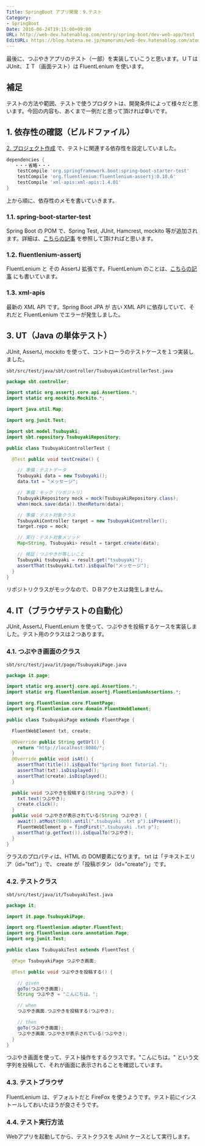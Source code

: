 ```yaml
---
Title: SpringBoot アプリ開発：9.テスト
Category:
- SpringBoot
Date: 2016-06-24T19:15:00+09:00
URL: http://web-dev.hatenablog.com/entry/spring-boot/dev-web-app/test
EditURL: https://blog.hatena.ne.jp/mamorums/web-dev.hatenablog.com/atom/entry/10328749687179186802
---
```


最後に、つぶやきアプリのテスト（一部）を実装していこうと思います。ＵＴは JUnit、ＩＴ（画面テスト）は FluentLenium を使います。


## 補足
テストの方法や範囲、テストで使うプロダクトは、開発条件によって様々だと思います。今回の内容も、あくまで一例だと思って頂ければ幸いです。


## 1. 依存性の確認（ビルドファイル）
[2. プロジェクト作成](/entry/spring-boot/dev-web-app/project) で、テストに関連する依存性を設定していました。


```gradle
dependencies {
   ・・・省略・・・
    testCompile 'org.springframework.boot:spring-boot-starter-test'
    testCompile 'org.fluentlenium:fluentlenium-assertj:0.10.6'
    testCompile 'xml-apis:xml-apis:1.4.01'
}
```

上から順に、依存性のメモを書いていきます。

### 1.1. spring-boot-starter-test
Spring Boot の POM で、Spring Test, JUnit, Hamcrest, mockito 等が追加されます。詳細は、[こちらの記事](/entry/spring-boot/intro/mockito) を参照して頂ければと思います。

### 1.2. fluentlenium-assertj
FluentLenium と その AssertJ 拡張です。FluentLenium のことは、[こちらの記事](/entry/java/test/fluentlenium/quick-start) にも書いています。

### 1.3. xml-apis
最新の XML API です。Spring Boot JPA が 古い XML API に依存していて、それだと FluentLenium でエラーが発生しました。


## 3. UT（Java の単体テスト）
JUnit, AssertJ, mockito を使って、コントローラのテストケースを１つ実装しました。

`sbt/src/test/java/sbt/controller/TsubuyakiControllerTest.java`

```java
package sbt.controller;

import static org.assertj.core.api.Assertions.*;
import static org.mockito.Mockito.*;

import java.util.Map;

import org.junit.Test;

import sbt.model.Tsubuyaki;
import sbt.repository.TsubuyakiRepository;

public class TsubuyakiControllerTest {

  @Test public void testCreate() {

    // 準備：テストデータ
    Tsubuyaki data = new Tsubuyaki();
    data.txt = "メッセージ";

    // 準備：モック（リポジトリ）
    TsubuyakiRepository mock = mock(TsubuyakiRepository.class);
    when(mock.save(data)).thenReturn(data);

    // 準備：テスト対象クラス
    TsubuyakiController target = new TsubuyakiController();
    target.repo = mock;

    // 実行：テスト対象メソッド
    Map<String, Tsubuyaki> result = target.create(data);

    // 検証：つぶやきが等しいこと
    Tsubuyaki tsubuyaki = result.get("tsubuyaki");
    assertThat(tsubuyaki.txt).isEqualTo("メッセージ");
  }
}
```

リポジトリクラスがモックなので、ＤＢアクセスは発生しません。


## 4. IT（ブラウザテストの自動化）
JUnit, AssertJ, FluentLenium を使って、つぶやきを投稿するケースを実装しました。テスト用のクラスは２つあります。

### 4.1. つぶやき画面のクラス
`sbt/src/test/java/it/page/TsubuyakiPage.java`

```java
package it.page;

import static org.assertj.core.api.Assertions.*;
import static org.fluentlenium.assertj.FluentLeniumAssertions.*;

import org.fluentlenium.core.FluentPage;
import org.fluentlenium.core.domain.FluentWebElement;

public class TsubuyakiPage extends FluentPage {

  FluentWebElement txt, create;

  @Override public String getUrl() {
    return "http://localhost:8080/";
  }
  @Override public void isAt() {
    assertThat(title()).isEqualTo("Spring Boot Tutorial.");
    assertThat(txt).isDisplayed();
    assertThat(create).isDisplayed();
  }

  public void つぶやきを投稿する(String つぶやき) {
    txt.text(つぶやき);
    create.click();
  }
  public void つぶやきが表示されている(String つぶやき) {
    await().atMost(5000).until(".tsubuyaki .txt p").isPresent();
    FluentWebElement p = findFirst(".tsubuyaki .txt p");
    assertThat(p.getText()).isEqualTo(つぶやき);
  }
}
```

クラスのプロパティは、HTML の DOM要素になります。 txt は「テキストエリア（id="txt"）」で、 create が「投稿ボタン（id="create"）」です。


### 4.2. テストクラス
`sbt/src/test/java/it/TsubuyakiTest.java`

```java
package it;

import it.page.TsubuyakiPage;

import org.fluentlenium.adapter.FluentTest;
import org.fluentlenium.core.annotation.Page;
import org.junit.Test;

public class TsubuyakiTest extends FluentTest {

  @Page TsubuyakiPage つぶやき画面;

  @Test public void つぶやきを投稿する() {

    // given
    goTo(つぶやき画面);
    String つぶやき = "こんにちは。";

    // when
    つぶやき画面.つぶやきを投稿する(つぶやき);

    // then
    goTo(つぶやき画面);
    つぶやき画面.つぶやきが表示されている(つぶやき);
  }
}
```

つぶやき画面を使って、テスト操作をするクラスです。"こんにちは。" という文字列を投稿して、それが画面に表示されることを確認しています。


### 4.3. テストブラウザ
FluentLenium は、デフォルトだと FireFox を使うようです。テスト前にインストールしておいたほうが良さそうです。


### 4.4. テスト実行方法
Webアプリを起動してから、テストクラスを JUnit ケースとして実行します。

